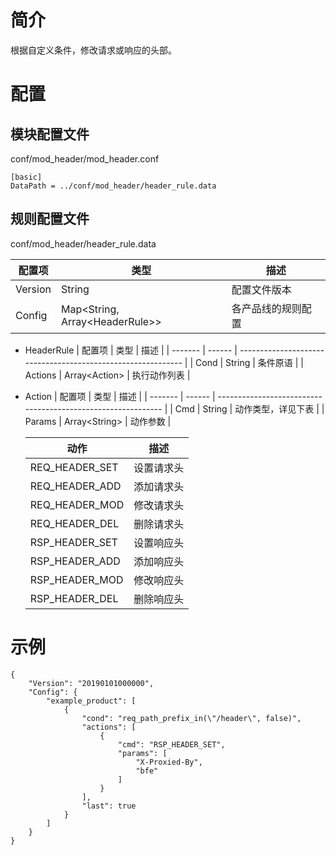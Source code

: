 # 简介 

根据自定义条件，修改请求或响应的头部。

# 配置

## 模块配置文件

  conf/mod_header/mod_header.conf

  ```
  [basic]
  DataPath = ../conf/mod_header/header_rule.data
  ```

## 规则配置文件

  conf/mod_header/header_rule.data

  | 配置项  | 类型   | 描述                                                         |
  | ------- | ------ | ------------------------------------------------------------ |
  | Version | String | 配置文件版本                                                 |
  | Config  | Map&lt;String, Array&lt;HeaderRule&gt;&gt; | 各产品线的规则配置 |
  
- HeaderRule
  | 配置项  | 类型   | 描述                                                         |
  | ------- | ------ | ------------------------------------------------------------ |
  | Cond | String | 条件原语                                                 |
  | Actions  | Array&lt;Action&gt; | 执行动作列表 |

- Action
  | 配置项  | 类型   | 描述                                                         |
  | ------- | ------ | ------------------------------------------------------------ |
  | Cmd | String | 动作类型，详见下表                                                 |
  | Params  | Array&lt;String&gt; | 动作参数 |

  | 动作           | 描述       |
  | -------------- | ---------- |
  | REQ_HEADER_SET | 设置请求头 |
  | REQ_HEADER_ADD | 添加请求头 |
  | REQ_HEADER_MOD | 修改请求头 |
  | REQ_HEADER_DEL | 删除请求头 |
  | RSP_HEADER_SET | 设置响应头 |
  | RSP_HEADER_ADD | 添加响应头 |
  | RSP_HEADER_MOD | 修改响应头 |
  | RSP_HEADER_DEL | 删除响应头 |
  
# 示例

  ```
  {
      "Version": "20190101000000",
      "Config": {
          "example_product": [
              {
                  "cond": "req_path_prefix_in(\"/header\", false)",
                  "actions": [
                      {
                          "cmd": "RSP_HEADER_SET",
                          "params": [
                              "X-Proxied-By",
                              "bfe"
                          ]
                      }
                  ],
                  "last": true
              }
          ]
      }
  }
  ```
